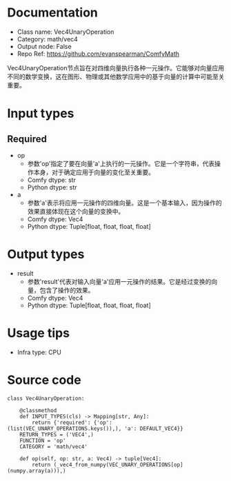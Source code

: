 # Documentation
- Class name: Vec4UnaryOperation
- Category: math/vec4
- Output node: False
- Repo Ref: https://github.com/evanspearman/ComfyMath

Vec4UnaryOperation节点旨在对四维向量执行各种一元操作。它能够对向量应用不同的数学变换，这在图形、物理或其他数学应用中的基于向量的计算中可能至关重要。

# Input types
## Required
- op
    - 参数'op'指定了要在向量'a'上执行的一元操作。它是一个字符串，代表操作本身，对于确定应用于向量的变化至关重要。
    - Comfy dtype: str
    - Python dtype: str
- a
    - 参数'a'表示将应用一元操作的四维向量。这是一个基本输入，因为操作的效果直接体现在这个向量的变换中。
    - Comfy dtype: Vec4
    - Python dtype: Tuple[float, float, float, float]

# Output types
- result
    - 参数'result'代表对输入向量'a'应用一元操作的结果。它是经过变换的向量，包含了操作的效果。
    - Comfy dtype: Vec4
    - Python dtype: Tuple[float, float, float, float]

# Usage tips
- Infra type: CPU

# Source code
```
class Vec4UnaryOperation:

    @classmethod
    def INPUT_TYPES(cls) -> Mapping[str, Any]:
        return {'required': {'op': (list(VEC_UNARY_OPERATIONS.keys()),), 'a': DEFAULT_VEC4}}
    RETURN_TYPES = ('VEC4',)
    FUNCTION = 'op'
    CATEGORY = 'math/vec4'

    def op(self, op: str, a: Vec4) -> tuple[Vec4]:
        return (_vec4_from_numpy(VEC_UNARY_OPERATIONS[op](numpy.array(a))),)
```